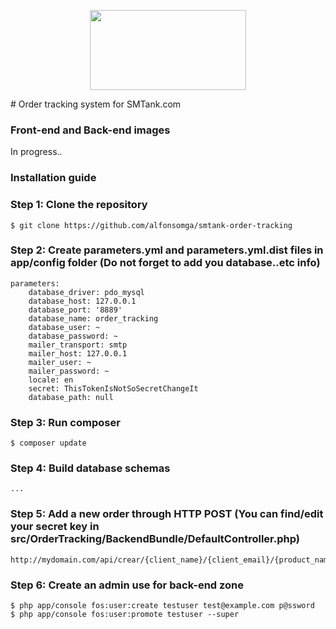 <p align="center"><img width="250" height="128" src="http://i.imgur.com/AtFS9Ie.png"/></p>
# Order tracking system for SMTank.com

### Front-end and Back-end images


In progress..


### Installation guide

### Step 1: Clone the repository
```
$ git clone https://github.com/alfonsomga/smtank-order-tracking
```
### Step 2: Create parameters.yml and parameters.yml.dist files in app/config folder (Do not forget to add you database..etc info)
```
parameters:
    database_driver: pdo_mysql
    database_host: 127.0.0.1
    database_port: '8889'
    database_name: order_tracking
    database_user: ~
    database_password: ~
    mailer_transport: smtp
    mailer_host: 127.0.0.1
    mailer_user: ~
    mailer_password: ~
    locale: en
    secret: ThisTokenIsNotSoSecretChangeIt
    database_path: null
```
### Step 3: Run composer
```
$ composer update
```
### Step 4: Build database schemas
```
...
```
### Step 5: Add a new order through HTTP POST (You can find/edit your secret key in src/OrderTracking/BackendBundle/DefaultController.php)
```
http://mydomain.com/api/crear/{client_name}/{client_email}/{product_name}/{product_price}/{secretkey}
```
### Step 6: Create an admin use for back-end zone
```
$ php app/console fos:user:create testuser test@example.com p@ssword
$ php app/console fos:user:promote testuser --super
```
